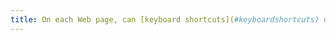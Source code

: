 ```yaml
---
title: On each Web page, can [keyboard shortcuts](#keyboardshortcuts) using only one key (lowercase or uppercase letter, punctuation, number or symbol) be controlled by the user?
---
```

